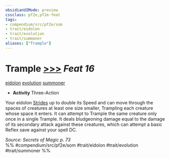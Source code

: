 ```yaml
---
obsidianUIMode: preview
cssclass: pf2e,pf2e-feat
tags:
- compendium/src/pf2e/som
- trait/eidolon
- trait/evolution
- trait/summoner
aliases: ["Trample"]
---
```

# Trample  [>>>](rules/core-rulebook/chapter-9-playing-the-game.md#Actions "Three-Action") *Feat 16*  
[eidolon](rules/traits/eidolon-som.md "Eidolon Creature Type Trait")  [evolution](rules/traits/evolution-som.md "Evolution Feat Trait")  [summoner](rules/traits/summoner-som.md "Summoner Class Trait")  

- **Activity** Three-Action

Your eidolon [Strides](rules/actions/stride.md) up to double its Speed and can move through the spaces of creatures at least one size smaller, Trampling each creature whose space it enters. It can attempt to Trample the same creature only once in a single Trample. It deals bludgeoning damage equal to the damage of its secondary attack against these creatures, which can attempt a basic Reflex save against your spell DC.

*Source: Secrets of Magic p. 73*  
%% #compendium/src/pf2e/som #trait/eidolon #trait/evolution #trait/summoner %%